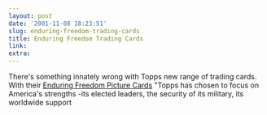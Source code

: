 ```yaml
---
layout: post
date: '2001-11-08 18:23:51'
slug: enduring-freedom-trading-cards
title: Enduring Freedom Trading Cards
link: 
extra: 
---
```


There's something innately wrong with Topps new range of trading cards. With their [Enduring Freedom Picture Cards](http://www.topps.com/enduringfreedom.html) "Topps has chosen to focus on America's strengths -its elected leaders, the security of its military, its worldwide support